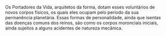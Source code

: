 ﻿Os Portadores da Vida, arquitetos da forma, dotam esses voluntários de novos corpos físicos, os quais eles ocupam pelo período da sua permanência planetária. Essas formas de personalidade, ainda que isentas das doenças comuns dos reinos, são como os corpos moronciais iniciais, ainda sujeitos a alguns acidentes de natureza mecânica.